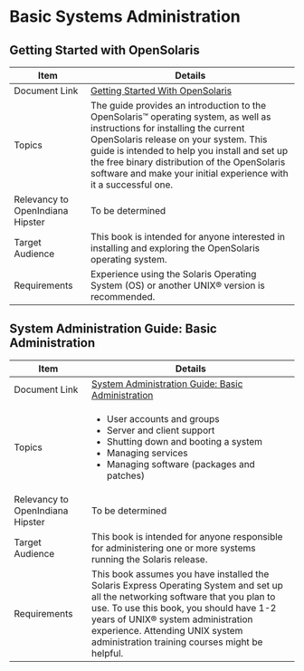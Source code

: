 <!--
The Original Documentation is _________________.

The Initial Writer of the Original Documentation is ___________ Copyright (C)_________[Insert year(s)]. All Rights Reserved. (Initial Writer contact(s):________________[Insert hyperlink/alias]).

Contributor(s): ______________________________________.

Portions created by ______ are Copyright (C)_________[Insert year(s)]. All Rights Reserved. (Contributor contact(s):________________[Insert hyperlink/alias]).
-->

# Basic Systems Administration


## Getting Started with OpenSolaris

| Item | Details
| --- | ---
| Document Link | <a href="http://dlc.openindiana.org/docs/osol/20090715/getstart/html/solarisinstall.html" target="_blank">Getting Started With OpenSolaris</a>
| Topics | The guide provides an introduction to the OpenSolaris™ operating system, as well as instructions for installing the current OpenSolaris release on your system. This guide is intended to help you install and set up the free binary distribution of the OpenSolaris software and make your initial experience with it a successful one.
| Relevancy to OpenIndiana Hipster | To be determined
| Target Audience | This book is intended for anyone interested in installing and exploring the OpenSolaris operating system.
| Requirements | Experience using the Solaris Operating System (OS) or another UNIX® version is recommended.



## System Administration Guide: Basic Administration

| Item | Details
| --- | ---
| Document Link | <a href="http://dlc.openindiana.org/docs/osol/20090715/SYSADV1/html/sysadv1.html" target="_blank">System Administration Guide: Basic Administration</a>
| Topics | <ul><li>User accounts and groups</li><li>Server and client support</li><li>Shutting down and booting a system</li><li>Managing services</li><li>Managing software (packages and patches)</li></ul>
| Relevancy to OpenIndiana Hipster | To be determined
| Target Audience | This book is intended for anyone responsible for administering one or more systems running the Solaris release.
| Requirements | This book assumes you have installed the Solaris Express Operating System and set up all the networking software that you plan to use. To use this book, you should have 1-2 years of UNIX® system administration experience. Attending UNIX system administration training courses might be helpful.
